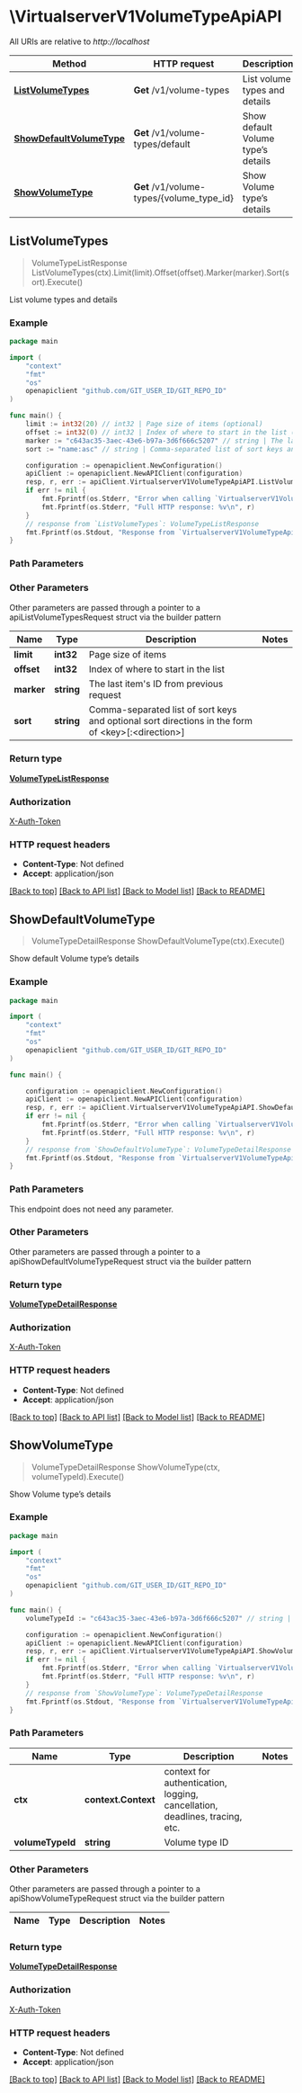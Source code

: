 # \VirtualserverV1VolumeTypeApiAPI

All URIs are relative to *http://localhost*

Method | HTTP request | Description
------------- | ------------- | -------------
[**ListVolumeTypes**](VirtualserverV1VolumeTypeApiAPI.md#ListVolumeTypes) | **Get** /v1/volume-types | List volume types and details
[**ShowDefaultVolumeType**](VirtualserverV1VolumeTypeApiAPI.md#ShowDefaultVolumeType) | **Get** /v1/volume-types/default | Show default Volume type’s details
[**ShowVolumeType**](VirtualserverV1VolumeTypeApiAPI.md#ShowVolumeType) | **Get** /v1/volume-types/{volume_type_id} | Show Volume type’s details



## ListVolumeTypes

> VolumeTypeListResponse ListVolumeTypes(ctx).Limit(limit).Offset(offset).Marker(marker).Sort(sort).Execute()

List volume types and details



### Example

```go
package main

import (
	"context"
	"fmt"
	"os"
	openapiclient "github.com/GIT_USER_ID/GIT_REPO_ID"
)

func main() {
	limit := int32(20) // int32 | Page size of items (optional)
	offset := int32(0) // int32 | Index of where to start in the list (optional)
	marker := "c643ac35-3aec-43e6-b97a-3d6f666c5207" // string | The last item's ID from previous request (optional)
	sort := "name:asc" // string | Comma-separated list of sort keys and optional sort directions in the form of <key>[:<direction>] (optional)

	configuration := openapiclient.NewConfiguration()
	apiClient := openapiclient.NewAPIClient(configuration)
	resp, r, err := apiClient.VirtualserverV1VolumeTypeApiAPI.ListVolumeTypes(context.Background()).Limit(limit).Offset(offset).Marker(marker).Sort(sort).Execute()
	if err != nil {
		fmt.Fprintf(os.Stderr, "Error when calling `VirtualserverV1VolumeTypeApiAPI.ListVolumeTypes``: %v\n", err)
		fmt.Fprintf(os.Stderr, "Full HTTP response: %v\n", r)
	}
	// response from `ListVolumeTypes`: VolumeTypeListResponse
	fmt.Fprintf(os.Stdout, "Response from `VirtualserverV1VolumeTypeApiAPI.ListVolumeTypes`: %v\n", resp)
}
```

### Path Parameters



### Other Parameters

Other parameters are passed through a pointer to a apiListVolumeTypesRequest struct via the builder pattern


Name | Type | Description  | Notes
------------- | ------------- | ------------- | -------------
 **limit** | **int32** | Page size of items | 
 **offset** | **int32** | Index of where to start in the list | 
 **marker** | **string** | The last item&#39;s ID from previous request | 
 **sort** | **string** | Comma-separated list of sort keys and optional sort directions in the form of &lt;key&gt;[:&lt;direction&gt;] | 

### Return type

[**VolumeTypeListResponse**](VolumeTypeListResponse.md)

### Authorization

[X-Auth-Token](../README.md#X-Auth-Token)

### HTTP request headers

- **Content-Type**: Not defined
- **Accept**: application/json

[[Back to top]](#) [[Back to API list]](../README.md#documentation-for-api-endpoints)
[[Back to Model list]](../README.md#documentation-for-models)
[[Back to README]](../README.md)


## ShowDefaultVolumeType

> VolumeTypeDetailResponse ShowDefaultVolumeType(ctx).Execute()

Show default Volume type’s details



### Example

```go
package main

import (
	"context"
	"fmt"
	"os"
	openapiclient "github.com/GIT_USER_ID/GIT_REPO_ID"
)

func main() {

	configuration := openapiclient.NewConfiguration()
	apiClient := openapiclient.NewAPIClient(configuration)
	resp, r, err := apiClient.VirtualserverV1VolumeTypeApiAPI.ShowDefaultVolumeType(context.Background()).Execute()
	if err != nil {
		fmt.Fprintf(os.Stderr, "Error when calling `VirtualserverV1VolumeTypeApiAPI.ShowDefaultVolumeType``: %v\n", err)
		fmt.Fprintf(os.Stderr, "Full HTTP response: %v\n", r)
	}
	// response from `ShowDefaultVolumeType`: VolumeTypeDetailResponse
	fmt.Fprintf(os.Stdout, "Response from `VirtualserverV1VolumeTypeApiAPI.ShowDefaultVolumeType`: %v\n", resp)
}
```

### Path Parameters

This endpoint does not need any parameter.

### Other Parameters

Other parameters are passed through a pointer to a apiShowDefaultVolumeTypeRequest struct via the builder pattern


### Return type

[**VolumeTypeDetailResponse**](VolumeTypeDetailResponse.md)

### Authorization

[X-Auth-Token](../README.md#X-Auth-Token)

### HTTP request headers

- **Content-Type**: Not defined
- **Accept**: application/json

[[Back to top]](#) [[Back to API list]](../README.md#documentation-for-api-endpoints)
[[Back to Model list]](../README.md#documentation-for-models)
[[Back to README]](../README.md)


## ShowVolumeType

> VolumeTypeDetailResponse ShowVolumeType(ctx, volumeTypeId).Execute()

Show Volume type’s details



### Example

```go
package main

import (
	"context"
	"fmt"
	"os"
	openapiclient "github.com/GIT_USER_ID/GIT_REPO_ID"
)

func main() {
	volumeTypeId := "c643ac35-3aec-43e6-b97a-3d6f666c5207" // string | Volume type ID

	configuration := openapiclient.NewConfiguration()
	apiClient := openapiclient.NewAPIClient(configuration)
	resp, r, err := apiClient.VirtualserverV1VolumeTypeApiAPI.ShowVolumeType(context.Background(), volumeTypeId).Execute()
	if err != nil {
		fmt.Fprintf(os.Stderr, "Error when calling `VirtualserverV1VolumeTypeApiAPI.ShowVolumeType``: %v\n", err)
		fmt.Fprintf(os.Stderr, "Full HTTP response: %v\n", r)
	}
	// response from `ShowVolumeType`: VolumeTypeDetailResponse
	fmt.Fprintf(os.Stdout, "Response from `VirtualserverV1VolumeTypeApiAPI.ShowVolumeType`: %v\n", resp)
}
```

### Path Parameters


Name | Type | Description  | Notes
------------- | ------------- | ------------- | -------------
**ctx** | **context.Context** | context for authentication, logging, cancellation, deadlines, tracing, etc.
**volumeTypeId** | **string** | Volume type ID | 

### Other Parameters

Other parameters are passed through a pointer to a apiShowVolumeTypeRequest struct via the builder pattern


Name | Type | Description  | Notes
------------- | ------------- | ------------- | -------------


### Return type

[**VolumeTypeDetailResponse**](VolumeTypeDetailResponse.md)

### Authorization

[X-Auth-Token](../README.md#X-Auth-Token)

### HTTP request headers

- **Content-Type**: Not defined
- **Accept**: application/json

[[Back to top]](#) [[Back to API list]](../README.md#documentation-for-api-endpoints)
[[Back to Model list]](../README.md#documentation-for-models)
[[Back to README]](../README.md)

